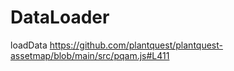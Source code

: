 # DataLoader

loadData
https://github.com/plantquest/plantquest-assetmap/blob/main/src/pqam.js#L411

